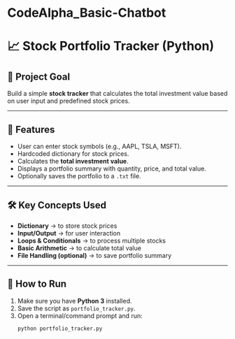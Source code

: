 # CodeAlpha_Basic-Chatbot
# 📈 Stock Portfolio Tracker (Python)

## 📌 Project Goal
Build a simple **stock tracker** that calculates the total investment value based on user input and predefined stock prices.  

---

## 📝 Features
- User can enter stock symbols (e.g., AAPL, TSLA, MSFT).  
- Hardcoded dictionary for stock prices.  
- Calculates the **total investment value**.  
- Displays a portfolio summary with quantity, price, and total value.  
- Optionally saves the portfolio to a `.txt` file.  

---

## 🛠️ Key Concepts Used
- **Dictionary** → to store stock prices  
- **Input/Output** → for user interaction  
- **Loops & Conditionals** → to process multiple stocks  
- **Basic Arithmetic** → to calculate total value  
- **File Handling (optional)** → to save portfolio summary  

---

## 🚀 How to Run
1. Make sure you have **Python 3** installed.  
2. Save the script as `portfolio_tracker.py`.  
3. Open a terminal/command prompt and run:  
   ```bash
   python portfolio_tracker.py
